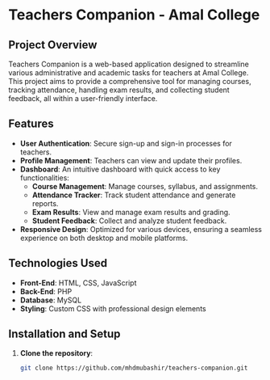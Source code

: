 # Teachers Companion - Amal College

## Project Overview

Teachers Companion is a web-based application designed to streamline various administrative and academic tasks for teachers at Amal College. This project aims to provide a comprehensive tool for managing courses, tracking attendance, handling exam results, and collecting student feedback, all within a user-friendly interface.

## Features

- **User Authentication**: Secure sign-up and sign-in processes for teachers.
- **Profile Management**: Teachers can view and update their profiles.
- **Dashboard**: An intuitive dashboard with quick access to key functionalities:
  - **Course Management**: Manage courses, syllabus, and assignments.
  - **Attendance Tracker**: Track student attendance and generate reports.
  - **Exam Results**: View and manage exam results and grading.
  - **Student Feedback**: Collect and analyze student feedback.
- **Responsive Design**: Optimized for various devices, ensuring a seamless experience on both desktop and mobile platforms.

## Technologies Used

- **Front-End**: HTML, CSS, JavaScript
- **Back-End**: PHP
- **Database**: MySQL
- **Styling**: Custom CSS with professional design elements

## Installation and Setup

1. **Clone the repository**:
   ```bash
   git clone https://github.com/mhdmubashir/teachers-companion.git

